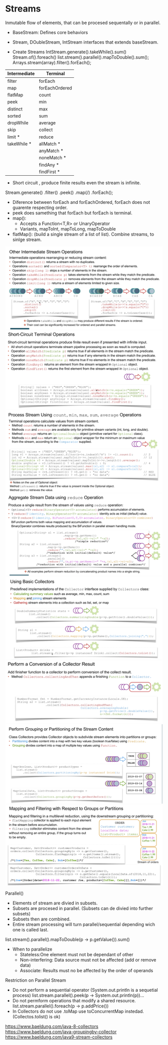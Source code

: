 # Streams
Inmutable flow of elements, that can be procesed sequentally or in parallel.
- BaseStream: Defines core behaviors
- Stream, DOubleStream, IntStream interfaces that extends baseStream.

- Create Streams
  IntStream.generate().takeWhile().sum()
  Stream.of().foreach()
  list.stream().parallel().mapToDouble().sum();
  Arrays.stream(array).filter().forEach();

|Intermediate   |Terminal   | 
|---|---|
|filter   | forEach  |
|map   | forEachOrdered |
|flatMap   | count  |
|peek   | min  |
|distinct   | max  |
|sorted   | sum  |
|dropWhile   | average  |
|skip   |collect   |
|limit *  | reduce  |
|takeWhile *   | allMatch * |
|   | anyMatch * |
|   | noneMatch * |
|   | findAny * |
|   | findFirst * |

* Short circuit , produce finite results even the stream is infinite.

Stream.generate(<Suplier>)
.filter(<Predicate>)
.peek(<Consumer>)
.map(<Function>/<UnaryOperator>)
.forEach(<Consumer>);

- Diference between forEach and forEachOrdered, forEach does not guarente respecting order.
- peek does samething that forEach but forEach is terminal.
- map():
    - Accepts a Function<T,R> or UnaryOperator<T>
    - Variants, mapToInt, mapToLong, mapToDouble
- flatMap(): (build a single stream of a list of list). Combine streams, to sinlge stream.

![intermediate_operators](docs/intermediate_operators.png)
![short_cirtcuit_operators](docs/short_cirtcuit_operators.png)
![terminal_operators](docs/terminal_operators.png)
![reduce_operator](docs/reduce_operator.png)
![collectors](docs/collectors.png)
![collectors_default](docs/collectors_default.png)
![collectors_group](docs/collectors_group.png)
![collectors_advanced](docs/collectors_advanced.png)

Parallel()
- Elements of stream are divied in subsets.
- Subsets are procesed in parallel. (Subsets can de divied into further subsets)
- Subsets then are combined.
- Entire stream processing will turn parallel/sequential depending wich one is called last.

list.stream().parallel().mapToDouble(p -> p.getValue()).sum()

 - When to parallelize
    - Stateless:One element must not be dependant of other
    - Non-interfering: Data source must not be affected (add or remove data)
    - Associate: Results must no be affected by the order of operands

Restriction on Parallel Stream

- Do not perform a sequential operator (System.out.println is a sequetial process)
    list.stream.parallel().peek(p -> System.out.println(p))...
- Do not permform operations that modify a shared resource.
  list.stream.parallel().foreach(p -> p.addPrice())
- In Collectors do not use .toMap use toConcurrentMap instedad. (Collectos.tolist() is ok) 

https://www.baeldung.com/java-8-collectors
https://www.baeldung.com/java-groupingby-collector
https://www.baeldung.com/java9-stream-collectors
